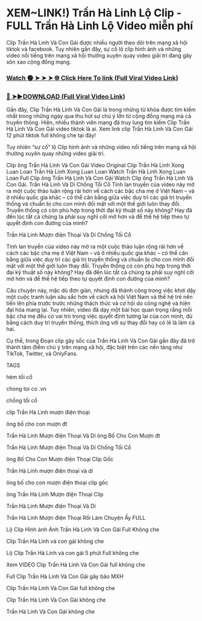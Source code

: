 # XEM~LINK!) Trần Hà Linh Lộ Clip - FULL Trần Hà Linh Lộ Video miễn phí

Clip Trần Hà Linh Và Con Gái được nhiều người theo dõi trên mạng xã hội tiktok và facebook. Tuy nhiên gần đây, sự cố lộ clip hình ảnh và những video nổi tiếng trên mạng xã hội thường xuyên quay video giải trí đang gây xôn xao cộng đồng mạng.


### [Watch 🟢 ➤ ➤ ➤ 🌐 Click Here To link (Full Viral Video Link)](https://cinesky.today/tran-ha-linh-lo-video/)

### [🔴 ➤►DOWNLOAD (Full Viral Video Link)](https://cinesky.today/tran-ha-linh-lo-video/)

Gần đây, Clip Trần Hà Linh Và Con Gái là trong những từ khóa được tìm kiếm nhất trong những ngày qua thu hút sự chú ý lớn từ cộng đồng mạng mà cả truyền thông. Hiện, nhiều thành viên mạng đã truy lung tìm kiếm Clip Trần Hà Linh Và Con Gái video tiktok là ai. Xem link clip Trần Hà Linh Và Con Gái 12 phút tiktok full không che tại đây!

Tuy nhiên “sự cố” lộ Clip hình ảnh và những video nổi tiếng trên mạng xã hội thường xuyên quay những video giải trí.

Clip ông Trần Hà Linh Và Con Gái Video Original Clip Trần Hà Linh Xong Luan Loan Trần Hà Linh Xong Luan Loan Watch Trần Hà Linh Xong Luan Loan Full Clip ông Trần Hà Linh Và Con Gái Watch Clip ông Trần Hà Linh Và Con Gái. Trần Hà Linh Và Dí Chống Tối Cổ Tính lan truyền của video này mở ra một cuộc thảo luận rộng rãi hơn về cách các bậc cha mẹ ở Việt Nam – và ở nhiều quốc gia khác – có thể cân bằng giữa việc duy trì các giá trị truyền thống và chuẩn bị cho con mình đối mặt với một thế giới luôn thay đổi. Truyền thống có còn phù hợp trong thời đại kỹ thuật số này không? Hay đã đến lúc tất cả chúng ta phải suy nghĩ cởi mở hơn và để thế hệ tiếp theo tự quyết định con đường của mình?

Trần Hà Linh Mượn điện Thoại Và Dí Chống Tối Cổ

Tính lan truyền của video này mở ra một cuộc thảo luận rộng rãi hơn về cách các bậc cha mẹ ở Việt Nam – và ở nhiều quốc gia khác – có thể cân bằng giữa việc duy trì các giá trị truyền thống và chuẩn bị cho con mình đối mặt với một thế giới luôn thay đổi. Truyền thống có còn phù hợp trong thời đại kỹ thuật số này không? Hay đã đến lúc tất cả chúng ta phải suy nghĩ cởi mở hơn và để thế hệ tiếp theo tự quyết định con đường của mình?

Câu chuyện này, mặc dù đơn giản, nhưng đã thành công trong việc khơi dậy một cuộc tranh luận sâu sắc hơn về cách xã hội Việt Nam và thế hệ trẻ nên tiến lên phía trước trước những thách thức và cơ hội do công nghệ và hiện đại hóa mang lại. Tuy nhiên, video đã dạy một bài học quan trọng rằng mỗi bậc cha mẹ đều có vai trò trong việc quyết định tương lai của con mình, dù bằng cách duy trì truyền thống, thích ứng với sự thay đổi hay có lẽ là làm cả hai.

Cụ thể, trong Đoạn clip gây sốc của Trần Hà Linh Và Con Gái gần đây đã trở thành tâm điểm chú ý trên mạng xã hội, đặc biệt trên các nền tảng như TikTok, Twitter, và OnlyFans.

TAGS

hẻm tối cổ

chong toi co .vn

chống tối cổ

clip Trần Hà Linh mượn điện thoại

ông bố cho con mượn đt

Trần Hà Linh Mượn điện Thoại Và Dí ông Bố Cho Con Mượn đt

Trần Hà Linh Mượn điện Thoại Và Dí Chống Tối Cổ

ông Bố Cho Con Mượn điện Thoại Clip Gốc

Trần Hà Linh mượn điện thoại và dí

ông bố cho con mượn điện thoại clip gốc

ông Trần Hà Linh Mượn điện Thoại Clip

Trần Hà Linh Mượn điện Thoại Và Dí

Trần Hà Linh Mượn điện Thoại Rồi Làm Chuyện Ấy FULL

Lộ Clip Hình ảnh Ánh Trần Hà Linh Và Con Gái Full Không che

Clip Trần Hà Linh và con gái không che

Lộ Clip Trần Hà Linh và con gái 5 phút Full không che

Xem VIDEO Clip Trần Hà Linh Và Con Gái full không che

Full Clip Trần Hà Linh Và Con Gái gây bão MXH

Clip Trần Hà Linh Và Con Gái full không che

Clip Trần Hà Linh Và Con Gái không che

Trần Hà Linh Và Con Gái không che
